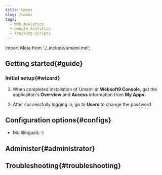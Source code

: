 ```yaml
---
title: Umami
slug: /umami
tags:
  - Web Analytics
  - Google Analytics
  - Tracking Scripts
---
```


import Meta from './_include/umami.md';

<Meta name="meta" />

## Getting started{#guide}

### Initial setup{#wizard}

1. When completed installation of Umami at **Websoft9 Console**, get the applicaiton's **Overview** and **Access** information from **My Apps**  

2. After successfully logging in, go to **Users** to change the password

## Configuration options{#configs}

- Multilingual(✅)

## Administer{#administrator}

## Troubleshooting{#troubleshooting}

